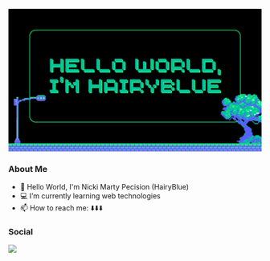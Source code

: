 
[![@HairyBlue](https://github.com/HairyBlue/HairyBlue/blob/main/assets/Hello%20World.png)](https://www.facebook.com/unsecure.http)
### About Me
- 🤖 Hello World, I'm Nicki Marty Pecision (HairyBlue)
- 💻 I’m currently learning web technologies
- 📫 How to reach me: ⬇️⬇️⬇️

### Social
<a href="mailto: pecision.nickimarty@gmail.com">
<img src="https://img.shields.io/badge/Gmail-D14836?style=for-the-badge&logo=gmail&logoColor=white"></a>
<!--
### Hi there 👋
**HairyBlue/HairyBlue** is a ✨ _special_ ✨ repository because its `README.md` (this file) appears on your GitHub profile.

Here are some ideas to get you started:
- 🤖 Hello World, I'm Nicki Marty Pecision (HairyBlue)
- 💻 I’m currently learning web technologies
- 👯 I’m looking to collaborate on ...
- 🤔 I’m looking for help with ...
- 💬 Ask me about ...
- 📫 How to reach me: ...
- 😄 Pronouns: he/him
- ⚡ Fun fact: ...
-->

